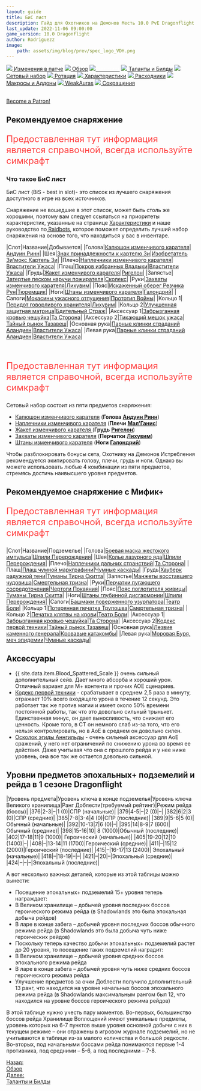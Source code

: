 ```yaml
---
layout: guide
title: БиС лист
description: Гайд для Охотников на Демонов Месть 10.0 PvE Dragonflight
last_update: 2022-11-06 09:00:00
game_version: 10.0 Dragonflight
author: Rodriguezz
image:
    path: assets/img/blog/prev/spec_logo_VDH.png
---
```


<div id="smooth-nav-outer">
<a href="{{ site.url }}/guide/vengeance/changes-patch.html"><img src="https://wow.zamimg.com/images/wow/icons/medium/inv_misc_spyglass_02.jpg"> Изменения в патче</a>
<a href="{{ site.url }}/guide/vengeance/overview.html"><img src="https://wow.zamimg.com/images/wow/icons/medium/inv_misc_spyglass_02.jpg"> Обзор</a>
<a href="{{ site.url }}/guide/vengeance/gear.html"><img src="https://wow.zamimg.com/images/wow/icons/medium/inv_chest_chain_03.jpg"><span style="color: white;"> Бис лист</span></a>
<a href="{{ site.url }}/guide/vengeance/talent-builds.html"><img src="https://wow.zamimg.com/images/wow/icons/medium/ability_marksmanship.jpg"> Таланты и Билды</a>
<a href="{{ site.url }}/guide/vengeance/Set-bonuses.html"><img src="https://wow.zamimg.com/images/wow/icons/medium/wow_token01.jpg"> Сетовый набор</a>
<a href="{{ site.url }}/guide/vengeance/rotation-priority.html"><img src="https://wow.zamimg.com/images/wow/icons/medium/wow_token01.jpg"> Ротация</a>
<a href="{{ site.url }}/guide/vengeance/stats.html"><img src="https://wow.zamimg.com/images/wow/icons/medium/inv_inscription_80_warscroll_intellect.jpg"> Характеристики</a>
<a href="{{ site.url }}/guide/vengeance/consumables.html"><img src="https://wow.zamimg.com/images/wow/icons/medium/inv_potion_92.jpg"> Расходники</a>
<a href="{{ site.url }}/guide/vengeance/macros-addons.html"><img src="https://wow.zamimg.com/images/wow/icons/medium/inv_eng_gearspringparts.jpg"> Макросы и Аддоны</a>
<a href="{{ site.url }}/guide/vengeance/weakauras.html"><img src="https://wow.zamimg.com/images/wow/icons/medium/spell_holy_auramastery.jpg"> WeakAuras</a>
<a href="{{ site.url }}/guide/vengeance/common-terms.html"><img src="https://wow.zamimg.com/images/wow/icons/medium/ui_chat.jpg"> Сокращения</a>
</div>
<br>

<a href="https://www.patreon.com/bePatron?u=43917749"  data-patreon-widget-type="become-patron-button">Become a Patron!</a><script async src="https://c6.patreon.com/becomePatronButton.bundle.js"></script>

## Рекомендуемое снаряжение

<p style="color:#ff4040;font-size:1.7em;">Предоставленная тут информация является справочной, всегда используйте симкрафт</p>

### Что такое БиС лист

БиС лист (BiS - best in slot)- это список из лучшего снаряжения доступного в игре из всех источников.

Снаряжение не вошедшие в этот список, может быть столь же хорошими, поэтому вам следует ссылаться на приоритеты характеристик, указанные на странице <a href="{{ site.url }}/guide/vengeance/stats.html"> Характеристики</a> и наше руководство по<a href="{{ site.url }}/guide/general/raidbots.html"> Raidbots</a>, которое поможет определить лучший набор снаряжения на основе того, что находиться у вас в инвентаре.	   

<div class="table-box" markdown="1">

|Слот|Название|Добывается|
|Голова|[Капюшон изменчивого карателя](https://ru.wowhead.com/item=188892/)|[Андуин Ринн](https://ru.wowhead.com/npc=181954)|
|Шея|[Знак принадлежности к картелю Зи](https://ru.wowhead.com/item=189827)|[Изобретатель Зи'мокс Картель Зи](https://ru.wowhead.com/npc=183501)|
|Плечо|[Наплечники изменчивого карателя](https://ru.wowhead.com/item=188896)|[Властители Ужаса](https://ru.wowhead.com/npc=181398)|
|Плащ|[Покров избранных Владыки](https://ru.wowhead.com/item=189847/)|[Властители Ужаса](https://ru.wowhead.com/npc=181398)|
|Грудь|[Жакет изменчивого карателя](https://ru.wowhead.com/item=188894)|[Ригелон](https://ru.wowhead.com/npc=182777)|
|Запястье|[Затертые песком наручи пожирателя](https://ru.wowhead.com/item=189812)|[Сколекс](https://ru.wowhead.com/npc=183937)|
|Руки|[Захваты изменчивого карателя](https://ru.wowhead.com/item=188898)|[Лихувим](https://ru.wowhead.com/npc=182169)|
|Пояс|[Искаженный оберег Резчика Рун](https://ru.wowhead.com/item=189856)|[Тюремщик](https://ru.wowhead.com/npc=185421)|
|Ноги|[Штаны изменчивого карателя](https://ru.wowhead.com/item=188893)|[Галондрий](https://ru.wowhead.com/npc=184915)|
|Сапоги|[Мокасины ужасного отпущения](https://ru.wowhead.com/item=189798)|[Прототип Войны](https://ru.wowhead.com/npc=181549)|
|Кольцо 1|[Перидот говорливого хранителя](https://ru.wowhead.com/item=189802)|[Лихувим](https://ru.wowhead.com/npc=182169)|
|Кольцо 2|[Улучшенная защитная матрица](https://ru.wowhead.com/item=189772)|[Бдительный Страж](https://ru.wowhead.com/npc=180773)|
|Аксессуар 1|[Забрызганная кровью чешуйка](https://ru.wowhead.com/item=179331)|[Та Сторона](https://ru.wowhead.com/de-other-side)|
|Аксессуар 2|[Тикающий мешок ужаса](https://ru.wowhead.com/item=185844)|[Тайный рынок Тазавеш](https://ru.wowhead.com/tazavesh-the-veiled-market)|
|Основная рука|[Парные клинки страданий Аландиен](https://ru.wowhead.com/item=189846)|[Властители Ужаса](https://ru.wowhead.com/npc=181398)|
|Левая рука|[Парные клинки страданий Аландиен](https://ru.wowhead.com/item=189846)|[Властители Ужаса](https://ru.wowhead.com/npc=181398)|

</div>
<br>

<p style="color:#ff4040;font-size:1.7em;">Предоставленная тут информация является справочной, всегда используйте симкрафт</p>

Сетовый набор состоит из пяти предметов снаряжения:

* <span class="q4">[Капюшон изменчивого карателя](https://ru.wowhead.com/item=188892/)</span> (**Голова** [**Андуин Ринн**](https://ru.wowhead.com/npc=181954/))
* <span class="q4">[Наплечники изменчивого карателя](https://ru.wowhead.com/item=188896/)</span> (**Плечи** [**Мал'Ганис**](https://ru.wowhead.com/npc=181398/))
* <span class="q4">[Жакет изменчивого карателя ](https://ru.wowhead.com/item=188894/)</span> (**Грудь** [**Ригелон**](https://ru.wowhead.com/npc=182777/))
* <span class="q4">[Захваты изменчивого карателя](https://ru.wowhead.com/item=188898/)</span> (**Перчатки** [**Лихувим**](https://ru.wowhead.com/npc=182169/))
* <span class="q4">[Штаны изменчивого карателя](https://ru.wowhead.com/item=188893/)</span> (**Ноги** [**Галондрий**](https://ru.wowhead.com/npc=184915/))

Чтобы разблокировать бонусы сета, Охотнику на Демонов Истребления рекомендуется экипировать голову, плечи, грудь и ноги. Однако вы можете использовать любые 4 комбинации из пяти предметов, стремясь достичь наивысшего уровня предметов.


## Рекомендуемое снаряжение с Мифик+

<p style="color:#ff4040;font-size:1.7em;">Предоставленная тут информация является справочной, всегда используйте симкрафт</p>

<div class="table-box" markdown="1">

|Слот|Название|Подземелье|
|Голова|[Боевая маска жестокого импульса](https://ru.wowhead.com/item=180106)|[Шпили Перерождения](https://ru.wowhead.com/spires-of-ascension)|
|Шея|[Колье лазурного яда](https://ru.wowhead.com/item=180115)|[Шпили Перерождения](https://ru.wowhead.com/spires-of-ascension)|
|Плечо|[Наплечники дальних странствий](https://ru.wowhead.com/item=179344)|[Та Сторона](https://ru.wowhead.com/de-other-side)|
|Плащ|[Плащ чумной маркграфини](https://ru.wowhead.com/item=178755/)|[Чумные каскады](https://ru.wowhead.com/plaguefall)|
|Грудь|[Хауберк радужной тени](https://ru.wowhead.com/item=178698)|[Туманы Тирна Скитта](https://ru.wowhead.com/mists-of-tirna-scithe)|
|Запястье|[Манжеты восставшего чудовища](https://ru.wowhead.com/item=178741)|[Смертельная тризна](https://ru.wowhead.com/the-necrotic-wake)|
|Руки|[Перчатки пугающего сосредоточения](https://ru.wowhead.com/item=178832)|[Чертоги Покаяния](https://ru.wowhead.com/halls-of-atonement)|
|Пояс|[Пояс поглотителя живицы](https://ru.wowhead.com/item=178699)|[Туманы Тирна Скитта](https://ru.wowhead.com/mists-of-tirna-scithe)|
|Ноги|[Штаны глубинной дисгармонии](https://ru.wowhead.com/item=180108)|[Шпили Перерождения](https://ru.wowhead.com/spires-of-ascension)|
|Сапоги|[Башмаки поверженного узурпатора](https://ru.wowhead.com/item=178797)|[Театр Боли](https://ru.wowhead.com/theater-of-pain)|
|Кольцо 1|[Потерянная печатка Трупошва](https://ru.wowhead.com/item=178736)|[Смертельная тризна](https://ru.wowhead.com/the-necrotic-wake)|
|Кольцо 2|[Печатка клятвы на крови](https://ru.wowhead.com/item=178871)|[Театр Боли](https://ru.wowhead.com/theater-of-pain)|
|Аксессуар 1|[Забрызганная кровью чешуйка](https://ru.wowhead.com/item=179331)|[Та Сторона](https://ru.wowhead.com/de-other-side)|
|Аксессуар 2|[Кодекс первой техники](https://ru.wowhead.com/item=185836)|[Тайный рынок Тазавеш](https://ru.wowhead.com/zone=13577/)|
|Основная рука|[Лезвие каменного генерала](https://ru.wowhead.com/item=178857)|[Кровавые катакомбы](https://ru.wowhead.com/sanguine-depths)|
|Левая рука|[Моровая Буря, меч эпидемии](https://ru.wowhead.com/item=178754)|[Чумные каскады](https://ru.wowhead.com/plaguefall)|


## Аксессуары

* {{ site.data.item.Blood_Spattered_Scale }} очень сильный дополнительный сейв. Дает много абсорба и хороший урон. Отличный вариант для М+ контента и прочих АОЕ сценариев.
* [Кодекс первой техники](https://ru.wowhead.com/item=185836) - срабатывает в среднем 2,5 раза в минуту, отражает 10% всего входящего урона в течение 12 секунд. Это работает так же против магии и имеет около 50% времени постоянной работы, так что это довольно сильный трынькет. Единственная минус, он дает выносливость, что снижает его ценность. Кроме того, в СТ он немного слаб из-за того, что его нельзя контролировать, но в АоЕ в среднем он довольно силен.
* [Осколок эгиды Аннгильды](https://ru.wowhead.com/item=186424) - очень сильный аксессуар для АоЕ сражений, у него нет ограничений по снижению урона во время ее действия. Даже учитывая что она с прошлого рейда и у нее ниже уровень, она все так же остается довольно сильной.


## Уровни предметов эпохальных+ подземелий и рейда в 1 сезоне Dragonflight

|Уровень предмета|Уровень ключа в конце подземелья|Уровень ключа Великого хранилища|Ранг Доблести(требуемый рейтинг)|Режим рейда (боссы)|
|376|2-3|–|1 (0)|СПР (начальные)|
|379|4-5|–|2 (0)|–|
|382|6|2|3 (0)|СПР (средние)|
|385|7-8|3-4|4 (0)|СПР (последние)|
|389|9|5-6|5 (0)|Обычный (начальные)|
|392|10-13|7|6 (0)|–|
|395|14|8-9|7 (600)|	Обычный (средние)|
|398|15-16|10|	8 (1000)|Обычный (последние)|
|402|17-18|11|9 (1000)|	Героический (начальные)|
|405|19-20|12|10 (1400)|–|
|408|–|13-14|11 (1700)|Героический (средние)|
|411|–|15|12 (2000)|Героический (последние)|
|415|–|16-17|13 (2400)|	Эпохальный (начальные)|
|418|–|18-19|–|–|
|421|–|20|–|Эпохальный (средние)|
|424|–|–|–|Эпохальный (последние)|

А вот несколько важных деталей, которые из этой таблицы можно вынести:
* Посещение эпохальных+ подземелий 15+ уровня теперь награждает:
* В Великом хранилище – добычей уровня последних боссов героического режима рейда (в Shadowlands это была эпохальная добыча рейдов)
* В ларе в конце забега – добычей уровня последних боссов обычного режима рейда (в Shadowlands это была добыча чуть ниже героических рейдов)
* Поскольку теперь качество добычи эпохальных+ подземелий растет до 20 уровня, то посещение таких подземелий наградит:
* В Великом хранилище – добычей уровня средних боссов эпохального режима рейда
* В ларе в конце забега – добычей уровня чуть ниже средних боссов героического режима рейда
* Улучшение предметов за очки Доблести получило дополнительный 13 ранг, что находится на уровне начальных боссов эпохального режима рейда (в Shadowlands максимальным рангом был 12, что находился на уровне боссов героического режима рейдов)




В этой таблице нужно учесть пару моментов. Во-первых, большинство боссов рейда Хранилище Воплощений имеют уникальные предметы, уровень которых на 6-7 пунктов выше уровня основной добычи с них в текущем режиме – они отражены в игровом журнале подземелий, но не учитываются в таблице из-за малого количества и большой редкости. Во-вторых, под начальными боссами рейда понимаются первые 1-4 противника, под средними – 5-6, а под последними – 7-8.

<div class="minibox minibox-left"><a href="{{ site.url }}/guide/vengeance/overview.html">Назад:<br>Обзор</a></div> 
<div class="minibox"><a href="{{ site.url }}/guide/vengeance/talent-builds.html">Далее:<br>Таланты и Билды</a></div>









